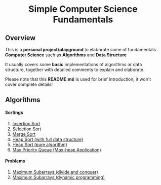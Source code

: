 <h1 align="center">Simple Computer Science Fundamentals</h1>

<h2>Overview</h2>
<p>
    This is a <strong>personal project/playground</strong> to elaborate some of 
    fundamentals <strong>Computer Science</strong> such as <strong>Algorithms</strong>
    and <strong>Data Structure</strong>
</p>
<p>
    It usually covers some <strong>basic</strong> implementations of algorithms or data
    structure, together with detailed comments to explain and elaborate.
</p>
<p>
    Please note that this <strong>README.md</strong> is used for brief introduction, it
    won't cover complete details!
</p>

<h2>Algorithms</h2>
<h4>Sortings</h4>
<ol>
    <li><a href='src/sortings/insertion-sort.ts'>Insertion Sort</a></li>
    <li><a href='src/sortings/selection-sort.ts'>Selection Sort</a></li>
    <li><a href='src/sortings/merge-sort.ts'>Merge Sort</a></li>
    <li><a href='src/sortings/heap-sort/heap-sort.ts'>Heap Sort (with full data structure)</a></li>
    <li><a href='src/sortings/heap-sort/index.ts'>Heap Sort (pure algorithm)</a></li>
    <li><a href='src/sortings/heap-sort/priority-queue.ts'>Max Priority Queue (Max-heap Application)</a></li>
</ol>

<h4>Problems</h4>
<ol>
    <li><a href='src/problems/maximum-subarray/divide-and-conquer.ts'>Maximum Subarrays (divide and conquer)</a></li>
    <li><a href='src/problems/maximum-subarray/dynamic-programming.ts'>Maximum Subarrays (dynamic programming)</a></li>
</ol>

